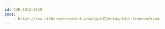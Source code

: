 ```yaml
---
id: CVE-2012-5159
pocs:
    - https://raw.githubusercontent.com/rapid7/metasploit-framework/master/modules/exploits/multi/http/phpmyadmin_3522_backdoor.rb
---
```

